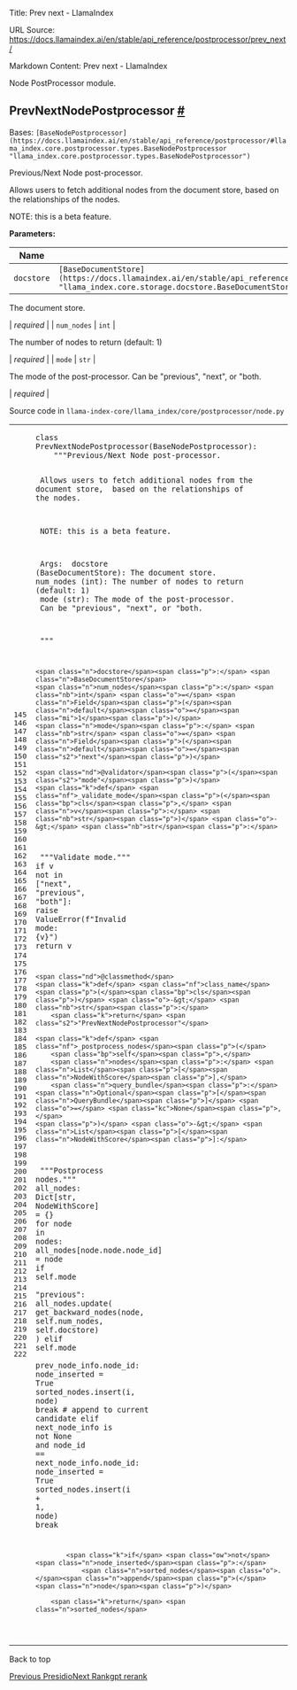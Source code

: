 Title: Prev next - LlamaIndex

URL Source: https://docs.llamaindex.ai/en/stable/api_reference/postprocessor/prev_next/

Markdown Content:
Prev next - LlamaIndex


Node PostProcessor module.

PrevNextNodePostprocessor [#](https://docs.llamaindex.ai/en/stable/api_reference/postprocessor/prev_next/#llama_index.core.postprocessor.PrevNextNodePostprocessor "Permanent link")
------------------------------------------------------------------------------------------------------------------------------------------------------------------------------------

Bases: `[BaseNodePostprocessor](https://docs.llamaindex.ai/en/stable/api_reference/postprocessor/#llama_index.core.postprocessor.types.BaseNodePostprocessor "llama_index.core.postprocessor.types.BaseNodePostprocessor")`

Previous/Next Node post-processor.

Allows users to fetch additional nodes from the document store, based on the relationships of the nodes.

NOTE: this is a beta feature.

**Parameters:**

| Name | Type | Description | Default |
| --- | --- | --- | --- |
| `docstore` | `[BaseDocumentStore](https://docs.llamaindex.ai/en/stable/api_reference/storage/docstore/#llama_index.core.storage.docstore.types.BaseDocumentStore "llama_index.core.storage.docstore.BaseDocumentStore")` | 
The document store.



 | _required_ |
| `num_nodes` | `int` | 

The number of nodes to return (default: 1)



 | _required_ |
| `mode` | `str` | 

The mode of the post-processor. Can be "previous", "next", or "both.



 | _required_ |

Source code in `llama-index-core/llama_index/core/postprocessor/node.py`

<table class="highlighttable"><tbody><tr><td class="linenos"><div class="linenodiv"><pre><span></span><span class="normal">145</span>
<span class="normal">146</span>
<span class="normal">147</span>
<span class="normal">148</span>
<span class="normal">149</span>
<span class="normal">150</span>
<span class="normal">151</span>
<span class="normal">152</span>
<span class="normal">153</span>
<span class="normal">154</span>
<span class="normal">155</span>
<span class="normal">156</span>
<span class="normal">157</span>
<span class="normal">158</span>
<span class="normal">159</span>
<span class="normal">160</span>
<span class="normal">161</span>
<span class="normal">162</span>
<span class="normal">163</span>
<span class="normal">164</span>
<span class="normal">165</span>
<span class="normal">166</span>
<span class="normal">167</span>
<span class="normal">168</span>
<span class="normal">169</span>
<span class="normal">170</span>
<span class="normal">171</span>
<span class="normal">172</span>
<span class="normal">173</span>
<span class="normal">174</span>
<span class="normal">175</span>
<span class="normal">176</span>
<span class="normal">177</span>
<span class="normal">178</span>
<span class="normal">179</span>
<span class="normal">180</span>
<span class="normal">181</span>
<span class="normal">182</span>
<span class="normal">183</span>
<span class="normal">184</span>
<span class="normal">185</span>
<span class="normal">186</span>
<span class="normal">187</span>
<span class="normal">188</span>
<span class="normal">189</span>
<span class="normal">190</span>
<span class="normal">191</span>
<span class="normal">192</span>
<span class="normal">193</span>
<span class="normal">194</span>
<span class="normal">195</span>
<span class="normal">196</span>
<span class="normal">197</span>
<span class="normal">198</span>
<span class="normal">199</span>
<span class="normal">200</span>
<span class="normal">201</span>
<span class="normal">202</span>
<span class="normal">203</span>
<span class="normal">204</span>
<span class="normal">205</span>
<span class="normal">206</span>
<span class="normal">207</span>
<span class="normal">208</span>
<span class="normal">209</span>
<span class="normal">210</span>
<span class="normal">211</span>
<span class="normal">212</span>
<span class="normal">213</span>
<span class="normal">214</span>
<span class="normal">215</span>
<span class="normal">216</span>
<span class="normal">217</span>
<span class="normal">218</span>
<span class="normal">219</span>
<span class="normal">220</span>
<span class="normal">221</span>
<span class="normal">222</span></pre></div></td><td class="code"><div><pre><span></span><code><span class="k">class</span> <span class="nc">PrevNextNodePostprocessor</span><span class="p">(</span><span class="n">BaseNodePostprocessor</span><span class="p">):</span>
<span class="w">    </span><span class="sd">"""Previous/Next Node post-processor.</span>

<span class="sd">    Allows users to fetch additional nodes from the document store,</span>
<span class="sd">    based on the relationships of the nodes.</span>

<span class="sd">    NOTE: this is a beta feature.</span>

<span class="sd">    Args:</span>
<span class="sd">        docstore (BaseDocumentStore): The document store.</span>
<span class="sd">        num_nodes (int): The number of nodes to return (default: 1)</span>
<span class="sd">        mode (str): The mode of the post-processor.</span>
<span class="sd">            Can be "previous", "next", or "both.</span>

<span class="sd">    """</span>

    <span class="n">docstore</span><span class="p">:</span> <span class="n">BaseDocumentStore</span>
    <span class="n">num_nodes</span><span class="p">:</span> <span class="nb">int</span> <span class="o">=</span> <span class="n">Field</span><span class="p">(</span><span class="n">default</span><span class="o">=</span><span class="mi">1</span><span class="p">)</span>
    <span class="n">mode</span><span class="p">:</span> <span class="nb">str</span> <span class="o">=</span> <span class="n">Field</span><span class="p">(</span><span class="n">default</span><span class="o">=</span><span class="s2">"next"</span><span class="p">)</span>

    <span class="nd">@validator</span><span class="p">(</span><span class="s2">"mode"</span><span class="p">)</span>
    <span class="k">def</span> <span class="nf">_validate_mode</span><span class="p">(</span><span class="bp">cls</span><span class="p">,</span> <span class="n">v</span><span class="p">:</span> <span class="nb">str</span><span class="p">)</span> <span class="o">-&gt;</span> <span class="nb">str</span><span class="p">:</span>
<span class="w">        </span><span class="sd">"""Validate mode."""</span>
        <span class="k">if</span> <span class="n">v</span> <span class="ow">not</span> <span class="ow">in</span> <span class="p">[</span><span class="s2">"next"</span><span class="p">,</span> <span class="s2">"previous"</span><span class="p">,</span> <span class="s2">"both"</span><span class="p">]:</span>
            <span class="k">raise</span> <span class="ne">ValueError</span><span class="p">(</span><span class="sa">f</span><span class="s2">"Invalid mode: </span><span class="si">{</span><span class="n">v</span><span class="si">}</span><span class="s2">"</span><span class="p">)</span>
        <span class="k">return</span> <span class="n">v</span>

    <span class="nd">@classmethod</span>
    <span class="k">def</span> <span class="nf">class_name</span><span class="p">(</span><span class="bp">cls</span><span class="p">)</span> <span class="o">-&gt;</span> <span class="nb">str</span><span class="p">:</span>
        <span class="k">return</span> <span class="s2">"PrevNextNodePostprocessor"</span>

    <span class="k">def</span> <span class="nf">_postprocess_nodes</span><span class="p">(</span>
        <span class="bp">self</span><span class="p">,</span>
        <span class="n">nodes</span><span class="p">:</span> <span class="n">List</span><span class="p">[</span><span class="n">NodeWithScore</span><span class="p">],</span>
        <span class="n">query_bundle</span><span class="p">:</span> <span class="n">Optional</span><span class="p">[</span><span class="n">QueryBundle</span><span class="p">]</span> <span class="o">=</span> <span class="kc">None</span><span class="p">,</span>
    <span class="p">)</span> <span class="o">-&gt;</span> <span class="n">List</span><span class="p">[</span><span class="n">NodeWithScore</span><span class="p">]:</span>
<span class="w">        </span><span class="sd">"""Postprocess nodes."""</span>
        <span class="n">all_nodes</span><span class="p">:</span> <span class="n">Dict</span><span class="p">[</span><span class="nb">str</span><span class="p">,</span> <span class="n">NodeWithScore</span><span class="p">]</span> <span class="o">=</span> <span class="p">{}</span>
        <span class="k">for</span> <span class="n">node</span> <span class="ow">in</span> <span class="n">nodes</span><span class="p">:</span>
            <span class="n">all_nodes</span><span class="p">[</span><span class="n">node</span><span class="o">.</span><span class="n">node</span><span class="o">.</span><span class="n">node_id</span><span class="p">]</span> <span class="o">=</span> <span class="n">node</span>
            <span class="k">if</span> <span class="bp">self</span><span class="o">.</span><span class="n">mode</span> <span class="o"></span> <span class="s2">"previous"</span><span class="p">:</span>
                <span class="n">all_nodes</span><span class="o">.</span><span class="n">update</span><span class="p">(</span>
                    <span class="n">get_backward_nodes</span><span class="p">(</span><span class="n">node</span><span class="p">,</span> <span class="bp">self</span><span class="o">.</span><span class="n">num_nodes</span><span class="p">,</span> <span class="bp">self</span><span class="o">.</span><span class="n">docstore</span><span class="p">)</span>
                <span class="p">)</span>
            <span class="k">elif</span> <span class="bp">self</span><span class="o">.</span><span class="n">mode</span> <span class="o"></span> <span class="n">prev_node_info</span><span class="o">.</span><span class="n">node_id</span><span class="p">:</span>
                    <span class="n">node_inserted</span> <span class="o">=</span> <span class="kc">True</span>
                    <span class="n">sorted_nodes</span><span class="o">.</span><span class="n">insert</span><span class="p">(</span><span class="n">i</span><span class="p">,</span> <span class="n">node</span><span class="p">)</span>
                    <span class="k">break</span>
                <span class="c1"># append to current candidate</span>
                <span class="k">elif</span> <span class="n">next_node_info</span> <span class="ow">is</span> <span class="ow">not</span> <span class="kc">None</span> <span class="ow">and</span> <span class="n">node_id</span> <span class="o">==</span> <span class="n">next_node_info</span><span class="o">.</span><span class="n">node_id</span><span class="p">:</span>
                    <span class="n">node_inserted</span> <span class="o">=</span> <span class="kc">True</span>
                    <span class="n">sorted_nodes</span><span class="o">.</span><span class="n">insert</span><span class="p">(</span><span class="n">i</span> <span class="o">+</span> <span class="mi">1</span><span class="p">,</span> <span class="n">node</span><span class="p">)</span>
                    <span class="k">break</span>

            <span class="k">if</span> <span class="ow">not</span> <span class="n">node_inserted</span><span class="p">:</span>
                <span class="n">sorted_nodes</span><span class="o">.</span><span class="n">append</span><span class="p">(</span><span class="n">node</span><span class="p">)</span>

        <span class="k">return</span> <span class="n">sorted_nodes</span>
</code></pre></div></td></tr></tbody></table>

Back to top

[Previous Presidio](https://docs.llamaindex.ai/en/stable/api_reference/postprocessor/presidio/)[Next Rankgpt rerank](https://docs.llamaindex.ai/en/stable/api_reference/postprocessor/rankgpt_rerank/)

